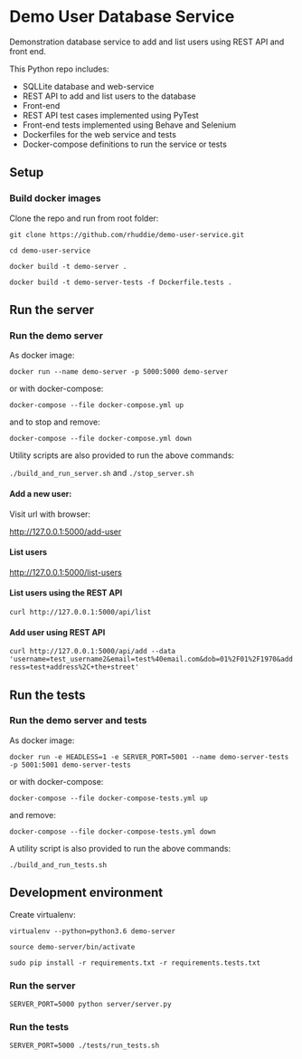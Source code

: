 # Demo User Database Service

Demonstration database service to add and list users using REST API and front end.

This Python repo includes:
 - SQLLite database and web-service
 - REST API to add and list users to the database
 - Front-end
 - REST API test cases implemented using PyTest
 - Front-end tests implemented using Behave and Selenium
 - Dockerfiles for the web service and tests
 - Docker-compose definitions to run the service or tests

## Setup

### Build docker images

Clone the repo and run from root folder:

`git clone https://github.com/rhuddie/demo-user-service.git`

`cd demo-user-service`

`docker build -t demo-server .`

`docker build -t demo-server-tests -f Dockerfile.tests .`

## Run the server

### Run the demo server

As docker image:

`docker run --name demo-server -p 5000:5000 demo-server`

or with docker-compose:

`docker-compose --file docker-compose.yml up`

and to stop and remove:

`docker-compose --file docker-compose.yml down`

Utility scripts are also provided to run the above commands:

`./build_and_run_server.sh` and `./stop_server.sh`

#### Add a new user:

Visit url with browser:

<http://127.0.0.1:5000/add-user>

#### List users

<http://127.0.0.1:5000/list-users>

#### List users using the REST API

`curl http://127.0.0.1:5000/api/list`

#### Add user using REST API

`curl http://127.0.0.1:5000/api/add --data 'username=test_username2&email=test%40email.com&dob=01%2F01%2F1970&address=test+address%2C+the+street'`

## Run the tests

### Run the demo server and tests

As docker image:

`docker run -e HEADLESS=1 -e SERVER_PORT=5001 --name demo-server-tests -p 5001:5001 demo-server-tests`

or with docker-compose:

`docker-compose --file docker-compose-tests.yml up`

and remove:

`docker-compose --file docker-compose-tests.yml down`

A utility script is also provided to run the above commands:

`./build_and_run_tests.sh`

## Development environment

Create virtualenv:

`virtualenv --python=python3.6 demo-server`

`source demo-server/bin/activate`

`sudo pip install -r requirements.txt -r requirements.tests.txt`

### Run the server

`SERVER_PORT=5000 python server/server.py`

### Run the tests

`SERVER_PORT=5000 ./tests/run_tests.sh`
